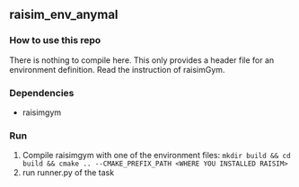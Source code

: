 ## raisim_env_anymal

### How to use this repo
There is nothing to compile here. This only provides a header file for an environment definition. Read the instruction of raisimGym. 

### Dependencies
- raisimgym

### Run

1. Compile raisimgym with one of the environment files: ```mkdir build && cd build && cmake .. --CMAKE_PREFIX_PATH <WHERE YOU INSTALLED RAISIM>```
2. run runner.py of the task